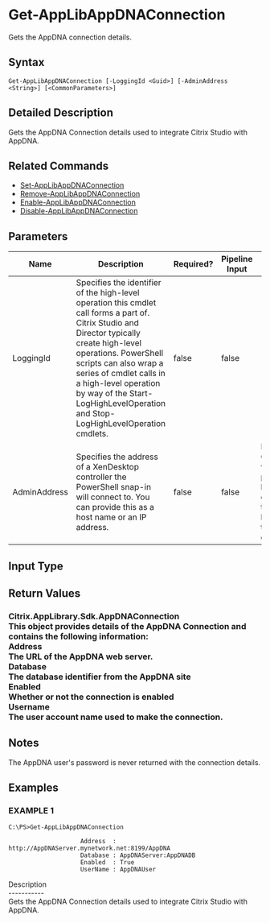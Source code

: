 ﻿# Get-AppLibAppDNAConnection

   Gets the AppDNA connection details.

## Syntax
```
Get-AppLibAppDNAConnection [-LoggingId <Guid>] [-AdminAddress <String>] [<CommonParameters>]
```

## Detailed Description
   Gets the AppDNA Connection details used to integrate Citrix Studio with AppDNA.

## Related Commands
  * [Set-AppLibAppDNAConnection](Set-AppLibAppDNAConnection.html)
  * [Remove-AppLibAppDNAConnection](Remove-AppLibAppDNAConnection.html)
  * [Enable-AppLibAppDNAConnection](Enable-AppLibAppDNAConnection.html)
  * [Disable-AppLibAppDNAConnection](Disable-AppLibAppDNAConnection.html)
## Parameters

| Name   | Description | Required? | Pipeline Input | Default Value |
| --- | --- | --- | --- | --- |
| LoggingId | Specifies the identifier of the high-level operation this cmdlet call forms a part of. Citrix Studio and Director typically create high-level operations. PowerShell scripts can also wrap a series of cmdlet calls in a high-level operation by way of the Start-LogHighLevelOperation and Stop-LogHighLevelOperation cmdlets. | false | false |  |
| AdminAddress | Specifies the address of a XenDesktop controller the PowerShell snap-in will connect to. You can provide this as a host name or an IP address. | false | false | Localhost. Once a value is provided by any cmdlet, this value becomes the default. |

## Input Type
### 
   
## Return Values
### Citrix.AppLibrary.Sdk.AppDNAConnection<br>                    This object provides details of the AppDNA Connection and contains the following information:<br>                    Address <string><br>                    The URL of the AppDNA web server.<br>                    Database <string><br>                    The database identifier from the AppDNA site<br>                    Enabled <bool><br>                    Whether or not the connection is enabled<br>                    Username <string><br>                    The user account name used to make the connection.
   ## Notes
   The AppDNA user's password is never returned with the connection details.
## Examples

### EXAMPLE 1
```
C:\PS>Get-AppLibAppDNAConnection

                    Address  : http://AppDNAServer.mynetwork.net:8199/AppDNA
                    Database : AppDNAServer:AppDNADB
                    Enabled  : True
                    UserName : AppDNAUser
```
   Description<br>-----------<br>Gets the AppDNA Connection details used to integrate Citrix Studio with AppDNA.
